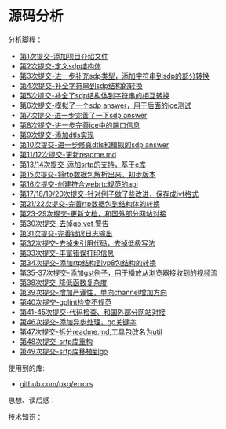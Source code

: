 # 源码分析

分析脚程：
- [第1次提交-添加项目介绍文件](/pion-webrtc/1.md)
- [第2次提交-定义sdp结构体](/pion-webrtc/2.md)
- [第3次提交-进一步补充sdp类型，添加字符串到sdp的部分转换](/pion-webrtc/3.md)
- [第4次提交-补全字符串到sdp结构的转换](/pion-webrtc/4.md)
- [第5次提交-补全了sdp结构体到字符串的相互转换](/pion-webrtc/5.md)
- [第6次提交-模拟了一个sdp answer，用于后面的ice测试](/pion-webrtc/6.md)
- [第7次提交-进一步完善了一下sdp answer](/pion-webrtc/7.md)
- [第8次提交-进一步完善ice中的端口信息](/pion-webrtc/8.md)
- [第9次提交-添加dtls实现](/pion-webrtc/9.md)
- [第10次提交-进一步修真dtls和模拟的sdp answer](/pion-webrtc/10.md)
- [第11/12次提交-更新readme.md](/pion-webrtc/11.md)
- [第13/14次提交-添加srtp的支持，基于c库](/pion-webrtc/13.md)
- [第15次提交-将rtp数据包解析出来，初步版本](/pion-webrtc/15.md)
- [第16次提交-创建符合webrtc规范的api](/pion-webrtc/16.md)
- [第17/18/19/20次提交-针对例子做了些改进，保存成ivf格式](/pion-webrtc/17.md)
- [第21/22次提交-完善rtp数据包到结构体的转换](/pion-webrtc/21.md)
- [第23-29次提交-更新文档，和国外部分网站对接]()
- [第30次提交-去掉go vet 警告]()
- [第31次提交-完善错误日志输出]()
- [第32次提交-去掉未引用代码，去掉低级写法]()
- [第33次提交-丰富错误打印信息]()
- [第34次提交-添加rtp结构到vp8包结构的转换](/pion-webrtc/34.md)
- [第35-37次提交-添加gst例子，用于播放从浏览器接收到的视频流](/pion-webrtc/35.md)
- [第38次提交-降低函数复杂度](/pion-webrtc/38.md)
- [第39次提交-增加严谨性，单向channel增加方向]()
- [第40次提交-golint检查不规范]()
- [第41-45次提交-代码检查、和国外部分网站对接]()
- [第46次提交-添加异步处理，go关键字]()
- [第47次提交-拆分readme.md,工具包改名为util](/pion-webrtc/47.md)
- [第48次提交-srtp库重构](/pion-webrtc/48.md)
- [第49次提交-srtp库移植到go](/pion-webrtc/49.md)



使用到的库:
- [github.com/pkg/errors](/pion-webrtc/lib/pkg-errors.md)


思想、读后感：


技术知识：
